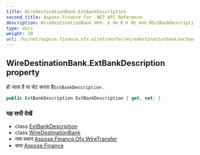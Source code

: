 ```yaml
---
title: WireDestinationBank.ExtBankDescription
second_title: Aspose.Finance for .NET API Reference
description: WireDestinationBank संपत्त. ह जत है य सेट करत हैExtBankDescription .
type: docs
weight: 20
url: /hi/net/aspose.finance.ofx.wiretransfer/wiredestinationbank/extbankdescription/
---
```

## WireDestinationBank.ExtBankDescription property

हो जाता है या सेट करता है`ExtBankDescription` .

```csharp
public ExtBankDescription ExtBankDescription { get; set; }
```

### यह सभी देखें

* class [ExtBankDescription](../../extbankdescription/)
* class [WireDestinationBank](../)
* नाम स्थान [Aspose.Finance.Ofx.WireTransfer](../../wiredestinationbank/)
* सभा [Aspose.Finance](../../../)


